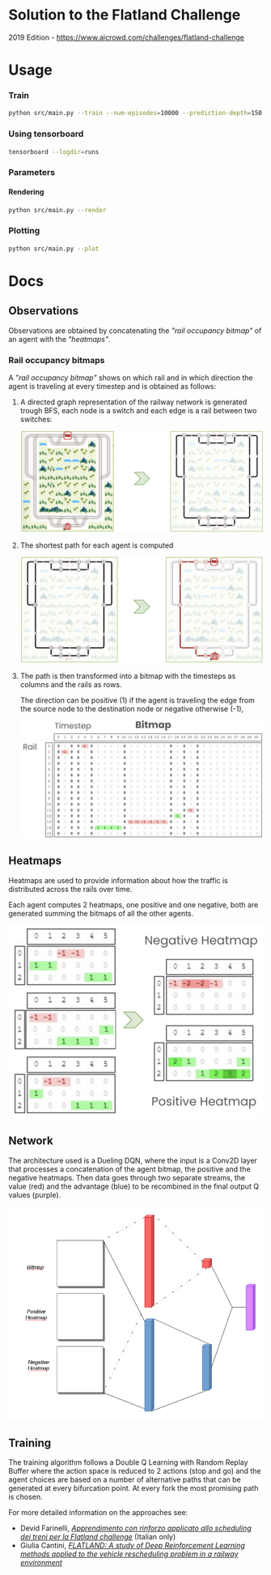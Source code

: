 # Solution to the Flatland Challenge
2019 Edition - https://www.aicrowd.com/challenges/flatland-challenge

# Usage
### Train
```bash
python src/main.py --train --num-episodes=10000 --prediction-depth=150 --eps=0.9998 --checkpoint-interval=100 --buffer-size=10000
```

### Using tensorboard
```bash
tensorboard --logdir=runs
```

### Parameters
#### Rendering
```bash
python src/main.py --render
```
### Plotting
```bash
python src/main.py --plot
```

# Docs

## Observations
Observations are obtained by concatenating the _"rail occupancy bitmap"_ of an agent with the _"heatmaps"_.

### Rail occupancy bitmaps
A _"rail occupancy bitmap"_ shows on which rail and in which direction the agent is traveling at every timestep and is obtained as follows:

1. A directed graph representation of the railway network is generated trough BFS, each node is a switch and each edge is a rail between two switches:

    ![Graph representation of the railway network](docs/images/graph.png)

2. The shortest path for each agent is computed

    ![shortest path](docs/images/shortest-path.png)

3. The path is then transformed into a bitmap with the timesteps as columns and the rails as rows.

    The direction can be positive (1) if the agent is traveling the edge from the source node to the destination node or negative otherwise (-1), 

    ![shortest path](docs/images/bitmap.png)

## Heatmaps
Heatmaps are used to provide information about how the traffic is distributed across the rails over time.

Each agent computes 2 heatmaps, one positive and one negative, both are generated summing the bitmaps of all the other agents.

![shortest path](docs/images/heatmaps.png)

## Network
The architecture used is a Dueling DQN, where the input is a Conv2D layer that processes a concatenation of the agent bitmap, 
the positive and the negative heatmaps.
Then data goes through two separate streams, the value (red) and the advantage (blue) 
to be recombined in the final output Q values (purple).

![network_architecture](docs/images/dueling_nn.png)

## Training 
The training algorithm follows a Double Q Learning with Random Replay Buffer 
where the action space is reduced to 2 actions (stop and go) and the agent choices are based on
a number of alternative paths that can be generated at every bifurcation point. At every fork the most
promising path is chosen.


For more detailed information on the approaches see:

* Devid Farinelli, [_Apprendimento con rinforzo applicato allo scheduling dei treni per la Flatland challenge_](https://amslaurea.unibo.it/20487/1/farinelli_devid_tesi.pdf) (Italian only)
* Giulia Cantini, [_FLATLAND: A study of Deep Reinforcement Learning methods applied to the vehicle rescheduling problem in a railway environment_](https://amslaurea.unibo.it/20412/1/thesis_giulia_cantini.pdf)
